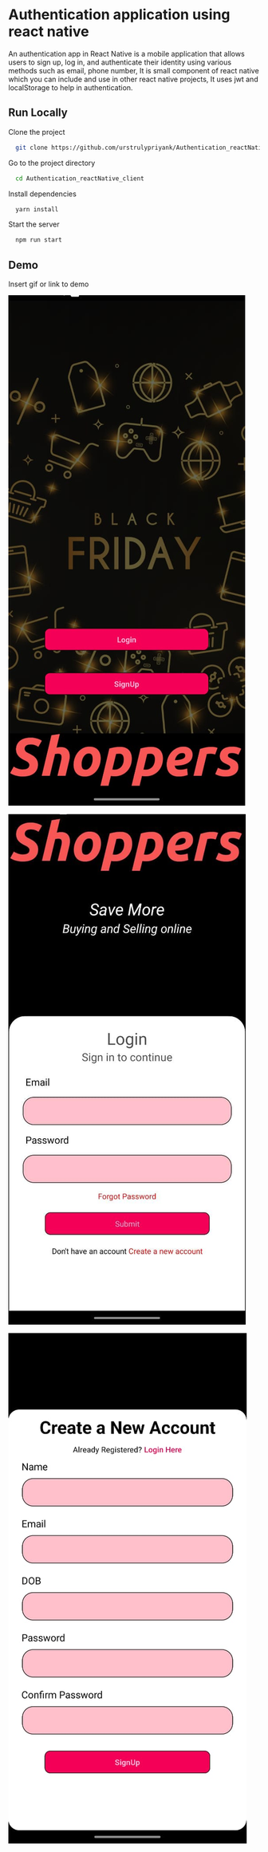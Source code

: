 
# Authentication application using react native

An authentication app in React Native is a mobile application that allows users to sign up, log in, and authenticate their identity using various methods such as email, phone number,
It is small component of react native which you can include and use in other react native projects,
It uses jwt and localStorage to help in authentication.


## Run Locally

Clone the project

```bash
  git clone https://github.com/urstrulypriyank/Authentication_reactNative_client
```

Go to the project directory

```bash
  cd Authentication_reactNative_client
```

Install dependencies

```bash
  yarn install 
```

Start the server

```bash
  npm run start
```


## Demo

Insert gif or link to demo

![WelcomeScreen](https://raw.githubusercontent.com/urstrulypriyank/Authentication_reactNative_client/main/demo-images/WelcomeScreen.jpeg)

![Login](https://raw.githubusercontent.com/urstrulypriyank/Authentication_reactNative_client/main/demo-images/Login.jpeg)

![SignUp](https://raw.githubusercontent.com/urstrulypriyank/Authentication_reactNative_client/main/demo-images/SignUp.jpeg)